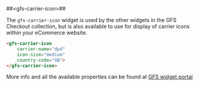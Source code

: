##&lt;gfs-carrier-icon&gt;##

The `gfs-carrier-icon` widget is used by the other widgets in the GFS Checkout collection, but is also available to use for display of carrier icons within your eCommerce website.

```html
<gfs-carrier-icon
	carrier-name="dpd"
	icon-size="medium"
    country-code="GB">
</gfs-carrier-icon>
```

More info and all the available properties can be found at [GFS widget portal](http://gfsdeveloperportal.azurewebsites.net/documentation/gfs-checkout/the-gfs-checkout-widgets/the-carrier-icon-widget "The GFS Carrier Icon Widget")